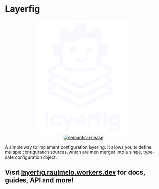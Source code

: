 # Layerfig

<figure style="margin: 0 auto; max-width: 300px;">
  <img src="./docs/src/assets/logo-bottom-text.svg" width="300" margin="0 auto">

  <nav style="display: flex; gap: 8px; flex-wrap: wrap; justify-content: center;">
    <a href="https://www.npmjs.com/package/@layerfig/config" target="\_parent">
      <img alt="" src="https://img.shields.io/npm/dm/@layerfig/config.svg" />
    </a>
    <a
      href="https://bundlejs.com/?q=%40layerfig%2Fconfig&config=%7B%22esbuild%22%3A%7B%22external%22%3A%5B%22json5%22%2C%22lodash-es%22%2C%22yaml%22%5D%7D%7D&badge="
      target="\_parent"
    >
      <img
        alt=""
        src="https://deno.bundlejs.com/badge?config=%7B%22esbuild%22%3A%7B%22external%22%3A%5B%22json5%22%2C%22lodash-es%22%2C%22yaml%22%5D%7D%7D&q=%40layerfig%2Fconfig"
      />
    </a>
    <a href="#badge">
      <img
        alt="semantic-release"
        src="https://img.shields.io/badge/%20%20%F0%9F%93%A6%F0%9F%9A%80-semantic--release-e10079.svg"
      />
    </a>
    <a href="https://github.com/raulfdm/layerfig/" target="\_parent">
      <img
        alt=""
        src="https://img.shields.io/github/stars/raulfdm/layerfig.svg?style=social&label=Star"
      />
    </a>
  </nav>
</figure>

A simple way to implement configuration layering. It allows you to define multiple configuration sources, which are then merged into a single, type-safe configuration object.

## Visit [layerfig.raulmelo.workers.dev](layerfig.raulmelo.workers.dev) for docs, guides, API and more!
